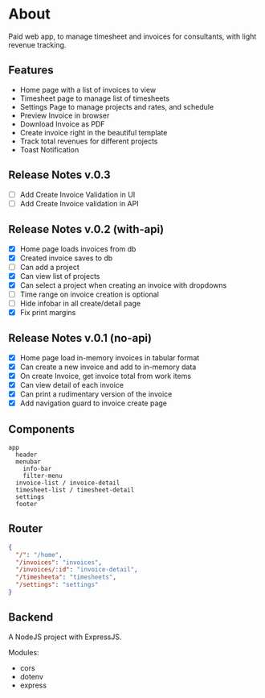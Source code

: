 # About

Paid web app, to manage timesheet and invoices for consultants, with light revenue tracking.

## Features

- Home page with a list of invoices to view
- Timesheet page to manage list of timesheets
- Settings Page to manage projects and rates, and schedule
- Preview Invoice in browser
- Download Invoice as PDF
- Create invoice right in the beautiful template
- Track total revenues for different projects
- Toast Notification

## Release Notes v.0.3

- [ ] Add Create Invoice Validation in UI
- [ ] Add Create Invoice validation in API

## Release Notes v.0.2 (with-api)

- [x] Home page loads invoices from db
- [x] Created invoice saves to db
- [ ] Can add a project
- [x] Can view list of projects
- [x] Can select a project when creating an invoice with dropdowns
- [ ] Time range on invoice creation is optional
- [ ] Hide infobar in all create/detail page
- [x] Fix print margins

## Release Notes v.0.1 (no-api)

- [x] Home page load in-memory invoices in tabular format
- [x] Can create a new invoice and add to in-memory data
- [x] On create Invoice, get invoice total from work items
- [x] Can view detail of each invoice
- [x] Can print a rudimentary version of the invoice
- [x] Add navigation guard to invoice create page

## Components

```
app
  header
  menubar
    info-bar
    filter-menu
  invoice-list / invoice-detail
  timesheet-list / timesheet-detail
  settings
  footer
```

## Router

```json
{
  "/": "/home",
  "/invoices": "invoices",
  "/invoices/:id": "invoice-detail",
  "/timesheeta": "timesheets",
  "/settings": "settings"
}
```

## Backend

A NodeJS project with ExpressJS.

Modules:

- cors
- dotenv
- express
